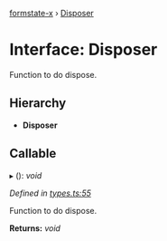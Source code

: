 [formstate-x](../README.md) › [Disposer](disposer.md)

# Interface: Disposer

Function to do dispose.

## Hierarchy

* **Disposer**

## Callable

▸ (): *void*

*Defined in [types.ts:55](https://github.com/qiniu/formstate-x/blob/1867f21/src/types.ts#L55)*

Function to do dispose.

**Returns:** *void*
